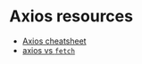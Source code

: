 # Axios resources

* [Axios cheatsheet](https://kapeli.com/cheat_sheets/Axios.docset/Contents/Resources/Documents/index)
* [axios vs `fetch`](../javascript/axios-fetch.md)
